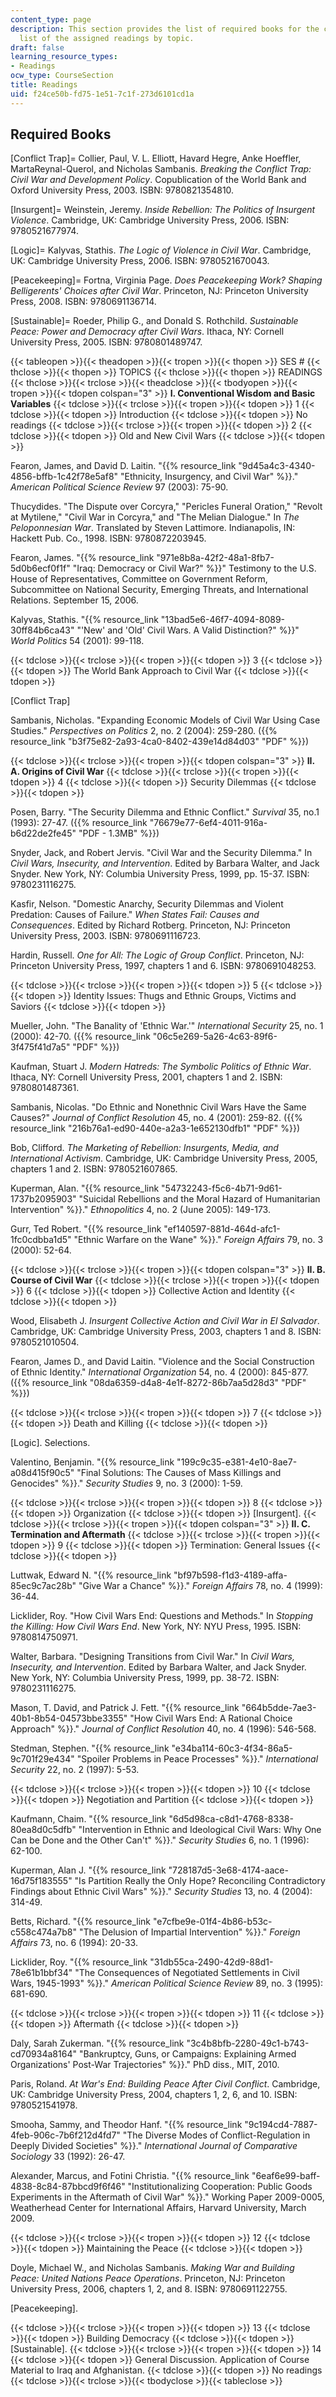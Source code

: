 ```yaml
---
content_type: page
description: This section provides the list of required books for the class and the
  list of the assigned readings by topic.
draft: false
learning_resource_types:
- Readings
ocw_type: CourseSection
title: Readings
uid: f24ce50b-fd75-1e51-7c1f-273d6101cd1a
---
```

## Required Books

\[Conflict Trap\]= Collier, Paul, V. L. Elliott, Havard Hegre, Anke Hoeffler, MartaReynal-Querol, and Nicholas Sambanis. *Breaking the Conflict Trap: Civil War and Development Policy*. Copublication of the World Bank and Oxford University Press, 2003. ISBN: 9780821354810.

\[Insurgent\]= Weinstein, Jeremy. *Inside Rebellion: The Politics of Insurgent Violence*. Cambridge, UK: Cambridge University Press, 2006. ISBN: 9780521677974.

\[Logic\]= Kalyvas, Stathis. *The Logic of Violence in Civil War*. Cambridge, UK: Cambridge University Press, 2006. ISBN: 9780521670043.

\[Peacekeeping\]= Fortna, Virginia Page. *Does Peacekeeping Work? Shaping Belligerents' Choices after Civil War*. Princeton, NJ: Princeton University Press, 2008. ISBN: 9780691136714.

\[Sustainable\]= Roeder, Philip G., and Donald S. Rothchild. *Sustainable Peace: Power and Democracy after Civil Wars*. Ithaca, NY: Cornell University Press, 2005. ISBN: 9780801489747.

{{< tableopen >}}{{< theadopen >}}{{< tropen >}}{{< thopen >}}
SES #
{{< thclose >}}{{< thopen >}}
TOPICS
{{< thclose >}}{{< thopen >}}
READINGS
{{< thclose >}}{{< trclose >}}{{< theadclose >}}{{< tbodyopen >}}{{< tropen >}}{{< tdopen colspan="3" >}}
**I. Conventional Wisdom and Basic Variables**
{{< tdclose >}}{{< trclose >}}{{< tropen >}}{{< tdopen >}}
1
{{< tdclose >}}{{< tdopen >}}
Introduction
{{< tdclose >}}{{< tdopen >}}
No readings
{{< tdclose >}}{{< trclose >}}{{< tropen >}}{{< tdopen >}}
2
{{< tdclose >}}{{< tdopen >}}
Old and New Civil Wars
{{< tdclose >}}{{< tdopen >}}

Fearon, James, and David D. Laitin. "{{% resource_link "9d45a4c3-4340-4856-bffb-1c42f78e5af8" "Ethnicity, Insurgency, and Civil War" %}}." *American Political Science Review* 97 (2003): 75-90.

Thucydides. "The Dispute over Corcyra," "Pericles Funeral Oration," "Revolt at Mytilene," "Civil War in Corcyra," and "The Melian Dialogue." In *The Peloponnesian War*. Translated by Steven Lattimore. Indianapolis, IN: Hackett Pub. Co., 1998. ISBN: 9780872203945.

Fearon, James. "{{% resource_link "971e8b8a-42f2-48a1-8fb7-5d0b6ecf0f1f" "Iraq: Democracy or Civil War?" %}}" Testimony to the U.S. House of Representatives, Committee on Government Reform, Subcommittee on National Security, Emerging Threats, and International Relations. September 15, 2006.

Kalyvas, Stathis. "{{% resource_link "13bad5e6-46f7-4094-8089-30ff84b6ca43" "'New' and 'Old' Civil Wars. A Valid Distinction?" %}}" *World Politics* 54 (2001): 99-118. 

{{< tdclose >}}{{< trclose >}}{{< tropen >}}{{< tdopen >}}
3
{{< tdclose >}}{{< tdopen >}}
The World Bank Approach to Civil War
{{< tdclose >}}{{< tdopen >}}

\[Conflict Trap\]

Sambanis, Nicholas. "Expanding Economic Models of Civil War Using Case Studies." *Perspectives on Politics* 2, no. 2 (2004): 259-280. ({{% resource_link "b3f75e82-2a93-4ca0-8402-439e14d84d03" "PDF" %}})

{{< tdclose >}}{{< trclose >}}{{< tropen >}}{{< tdopen colspan="3" >}}
**II. A. Origins of Civil War**
{{< tdclose >}}{{< trclose >}}{{< tropen >}}{{< tdopen >}}
4
{{< tdclose >}}{{< tdopen >}}
Security Dilemmas
{{< tdclose >}}{{< tdopen >}}

Posen, Barry. "The Security Dilemma and Ethnic Conflict." *Survival* 35, no.1 (1993): 27-47. ({{% resource_link "76679e77-6ef4-4011-916a-b6d22de2fe45" "PDF - 1.3MB" %}})

Snyder, Jack, and Robert Jervis. "Civil War and the Security Dilemma." In *Civil Wars, Insecurity, and Intervention*. Edited by Barbara Walter, and Jack Snyder. New York, NY: Columbia University Press, 1999, pp. 15-37. ISBN: 9780231116275.

Kasfir, Nelson. "Domestic Anarchy, Security Dilemmas and Violent Predation: Causes of Failure." *When States Fail: Causes and Consequences*. Edited by Richard Rotberg. Princeton, NJ: Princeton University Press, 2003. ISBN: 9780691116723.

Hardin, Russell. *One for All: The Logic of Group Conflict*. Princeton, NJ: Princeton University Press, 1997, chapters 1 and 6. ISBN: 9780691048253.

{{< tdclose >}}{{< trclose >}}{{< tropen >}}{{< tdopen >}}
5
{{< tdclose >}}{{< tdopen >}}
Identity Issues: Thugs and Ethnic Groups, Victims and Saviors
{{< tdclose >}}{{< tdopen >}}

Mueller, John. "The Banality of 'Ethnic War.'" *International Security* 25, no. 1 (2000): 42-70. ({{% resource_link "06c5e269-5a26-4c63-89f6-3f475f41d7a5" "PDF" %}})

Kaufman, Stuart J. *Modern Hatreds: The Symbolic Politics of Ethnic War*. Ithaca, NY: Cornell University Press, 2001, chapters 1 and 2. ISBN: 9780801487361.

Sambanis, Nicolas. "Do Ethnic and Nonethnic Civil Wars Have the Same Causes?" *Journal of Conflict Resolution* 45, no. 4 (2001): 259-82. ({{% resource_link "216b76a1-ed90-440e-a2a3-1e652130dfb1" "PDF" %}})

Bob, Clifford. *The Marketing of Rebellion: Insurgents, Media, and International Activism*. Cambridge, UK: Cambridge University Press, 2005, chapters 1 and 2. ISBN: 9780521607865.

Kuperman, Alan. "{{% resource_link "54732243-f5c6-4b71-9d61-1737b2095903" "Suicidal Rebellions and the Moral Hazard of Humanitarian Intervention" %}}." *Ethnopolitics* 4, no. 2 (June 2005): 149-173.

Gurr, Ted Robert. "{{% resource_link "ef140597-881d-464d-afc1-1fc0cdbba1d5" "Ethnic Warfare on the Wane" %}}." *Foreign Affairs* 79, no. 3 (2000): 52-64.

{{< tdclose >}}{{< trclose >}}{{< tropen >}}{{< tdopen colspan="3" >}}
**II. B. Course of Civil War**
{{< tdclose >}}{{< trclose >}}{{< tropen >}}{{< tdopen >}}
6
{{< tdclose >}}{{< tdopen >}}
Collective Action and Identity
{{< tdclose >}}{{< tdopen >}}

Wood, Elisabeth J. *Insurgent Collective Action and Civil War in El Salvador*. Cambridge, UK: Cambridge University Press, 2003, chapters 1 and 8. ISBN: 9780521010504.

Fearon, James D., and David Laitin. "Violence and the Social Construction of Ethnic Identity." *International Organization* 54, no. 4 (2000): 845-877. ({{% resource_link "08da6359-d4a8-4e1f-8272-86b7aa5d28d3" "PDF" %}})

{{< tdclose >}}{{< trclose >}}{{< tropen >}}{{< tdopen >}}
7
{{< tdclose >}}{{< tdopen >}}
Death and Killing
{{< tdclose >}}{{< tdopen >}}

\[Logic\]. Selections.

Valentino, Benjamin. "{{% resource_link "199c9c35-e381-4e10-8ae7-a08d415f90c5" "Final Solutions: The Causes of Mass Killings and Genocides" %}}." *Security Studies* 9, no. 3 (2000): 1-59.

{{< tdclose >}}{{< trclose >}}{{< tropen >}}{{< tdopen >}}
8
{{< tdclose >}}{{< tdopen >}}
Organization
{{< tdclose >}}{{< tdopen >}}
\[Insurgent\].
{{< tdclose >}}{{< trclose >}}{{< tropen >}}{{< tdopen colspan="3" >}}
**II. C. Termination and Aftermath**
{{< tdclose >}}{{< trclose >}}{{< tropen >}}{{< tdopen >}}
9
{{< tdclose >}}{{< tdopen >}}
Termination: General Issues
{{< tdclose >}}{{< tdopen >}}

Luttwak, Edward N. "{{% resource_link "bf97b598-f1d3-4189-affa-85ec9c7ac28b" "Give War a Chance" %}}." *Foreign Affairs* 78, no. 4 (1999): 36-44.

Licklider, Roy. "How Civil Wars End: Questions and Methods." In *Stopping the Killing: How Civil Wars End*. New York, NY: NYU Press, 1995. ISBN: 9780814750971.

Walter, Barbara. "Designing Transitions from Civil War." In *Civil Wars, Insecurity, and Intervention*. Edited by Barbara Walter, and Jack Snyder. New York, NY: Columbia University Press, 1999, pp. 38-72. ISBN: 9780231116275.

Mason, T. David, and Patrick J. Fett. "{{% resource_link "664b5dde-7ae3-40b1-8b54-04573bbe3355" "How Civil Wars End: A Rational Choice Approach" %}}." *Journal of Conflict Resolution* 40, no. 4 (1996): 546-568.

Stedman, Stephen. "{{% resource_link "e34ba114-60c3-4f34-86a5-9c701f29e434" "Spoiler Problems in Peace Processes" %}}." *International Security* 22, no. 2 (1997): 5-53.

{{< tdclose >}}{{< trclose >}}{{< tropen >}}{{< tdopen >}}
10
{{< tdclose >}}{{< tdopen >}}
Negotiation and Partition
{{< tdclose >}}{{< tdopen >}}

Kaufmann, Chaim. "{{% resource_link "6d5d98ca-c8d1-4768-8338-80ea8d0c5dfb" "Intervention in Ethnic and Ideological Civil Wars: Why One Can be Done and the Other Can't" %}}." *Security Studies* 6, no. 1 (1996): 62-100.

Kuperman, Alan J. "{{% resource_link "728187d5-3e68-4174-aace-16d75f183555" "Is Partition Really the Only Hope? Reconciling Contradictory Findings about Ethnic Civil Wars" %}}." *Security Studies* 13, no. 4 (2004): 314-49.

Betts, Richard. "{{% resource_link "e7cfbe9e-01f4-4b86-b53c-c558c474a7b8" "The Delusion of Impartial Intervention" %}}." *Foreign Affairs* 73, no. 6 (1994): 20-33.

Licklider, Roy. "{{% resource_link "31db55ca-2490-42d9-88d1-78e61b1bbf34" "The Consequences of Negotiated Settlements in Civil Wars, 1945-1993" %}}." *American Political Science Review* 89, no. 3 (1995): 681-690.

{{< tdclose >}}{{< trclose >}}{{< tropen >}}{{< tdopen >}}
11
{{< tdclose >}}{{< tdopen >}}
Aftermath
{{< tdclose >}}{{< tdopen >}}

Daly, Sarah Zukerman. "{{% resource_link "3c4b8bfb-2280-49c1-b743-cd70934a8164" "Bankruptcy, Guns, or Campaigns: Explaining Armed Organizations' Post-War Trajectories" %}}." PhD diss., MIT, 2010.

Paris, Roland. *At War's End: Building Peace After Civil Conflict*. Cambridge, UK: Cambridge University Press, 2004, chapters 1, 2, 6, and 10. ISBN: 9780521541978.

Smooha, Sammy, and Theodor Hanf. "{{% resource_link "9c194cd4-7887-4feb-906c-7b6f212d4fd7" "The Diverse Modes of Conflict-Regulation in Deeply Divided Societies" %}}." *International Journal of Comparative Sociology* 33 (1992): 26-47.

Alexander, Marcus, and Fotini Christia. "{{% resource_link "6eaf6e99-baff-4838-8c84-87bbcd9f6f46" "Institutionalizing Cooperation: Public Goods Experiments in the Aftermath of Civil War" %}}." Working Paper 2009-0005, Weatherhead Center for International Affairs, Harvard University, March 2009.

{{< tdclose >}}{{< trclose >}}{{< tropen >}}{{< tdopen >}}
12
{{< tdclose >}}{{< tdopen >}}
Maintaining the Peace
{{< tdclose >}}{{< tdopen >}}

Doyle, Michael W., and Nicholas Sambanis. *Making War and Building Peace: United Nations Peace Operations*. Princeton, NJ: Princeton University Press, 2006, chapters 1, 2, and 8. ISBN: 9780691122755.

\[Peacekeeping\].

{{< tdclose >}}{{< trclose >}}{{< tropen >}}{{< tdopen >}}
13
{{< tdclose >}}{{< tdopen >}}
Building Democracy
{{< tdclose >}}{{< tdopen >}}
\[Sustainable\].
{{< tdclose >}}{{< trclose >}}{{< tropen >}}{{< tdopen >}}
14
{{< tdclose >}}{{< tdopen >}}
General Discussion. Application of Course Material to Iraq and Afghanistan.
{{< tdclose >}}{{< tdopen >}}
No readings
{{< tdclose >}}{{< trclose >}}{{< tbodyclose >}}{{< tableclose >}}